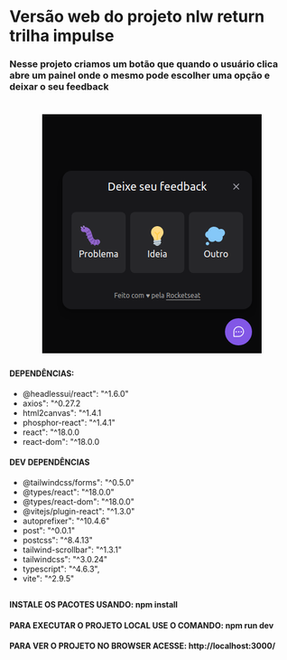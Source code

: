 # Versão web do projeto nlw return trilha impulse

### Nesse projeto criamos um botão que quando o usuário clica abre um painel onde o mesmo pode escolher uma opção e deixar o seu feedback <br>

<h1 align="center">
  <img alt="imagem das opções do feedback" title="feedback" src="./project_image/image_feedback.png" />
</h1>

#### DEPENDÊNCIAS: 

- @headlessui/react": "^1.6.0"
- axios": "^0.27.2
- html2canvas": "^1.4.1
- phosphor-react": "^1.4.1"
- react": "^18.0.0
- react-dom": "^18.0.0
 
#### DEV DEPENDÊNCIAS

- @tailwindcss/forms": "^0.5.0"
- @types/react": "^18.0.0"
- @types/react-dom": "^18.0.0"
- @vitejs/plugin-react": "^1.3.0"
- autoprefixer": "^10.4.6"
- post": "^0.0.1"
- postcss": "^8.4.13"
- tailwind-scrollbar": "^1.3.1"
- tailwindcss": "^3.0.24"
- typescript": "^4.6.3",
- vite": "^2.9.5"

##

#### INSTALE OS PACOTES USANDO: npm install
#### PARA EXECUTAR O PROJETO LOCAL USE O COMANDO: npm run dev
#### PARA VER O PROJETO NO BROWSER ACESSE: http://localhost:3000/
